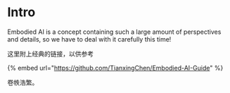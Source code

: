 # Intro

Embodied AI is a concept containing such a large amount of perspectives and details, so we have to deal with it carefully this time!&#x20;

这里附上经典的链接，以供参考

{% embed url="https://github.com/TianxingChen/Embodied-AI-Guide" %}

卷帙浩繁。
